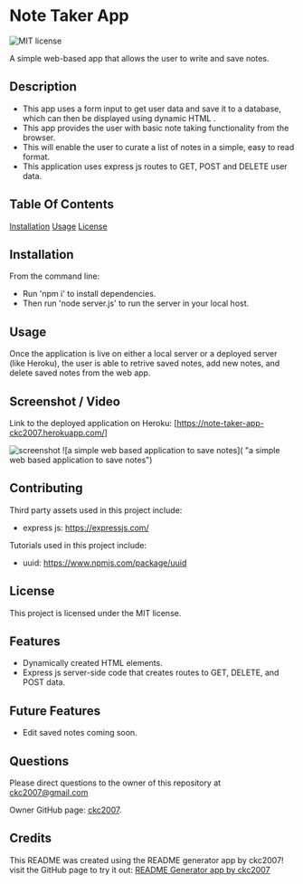 # Note Taker App

![MIT license](https://img.shields.io/badge/license-MIT-blue.svg)

A simple web-based app that allows the user to write and save notes.

## Description

- This app uses a form input to get user data and save it to a database, which can then be displayed using dynamic HTML .
- This app provides the user with basic note taking functionality from the browser.
- This will enable the user to curate a list of notes in a simple, easy to read format.
- This application uses express js routes to GET, POST and DELETE user data.

## Table Of Contents

[Installation](#installation)
[Usage](#usage)
[License](#license)

## Installation

From the command line:

- Run 'npm i' to install dependencies.
- Then run 'node server.js' to run the server in your local host.

## Usage

Once the application is live on either a local server or a deployed server (like Heroku), the user is able to retrive saved notes, add new notes, and delete saved notes from the web app.

## Screenshot / Video

Link to the deployed application on Heroku: [https://note-taker-app-ckc2007.herokuapp.com/]

![screenshot](./assets/images/screenshot.png)
![a simple web based application to save notes]( "a simple web based application to save notes")

## Contributing

Third party assets used in this project include:

- express js: https://expressjs.com/

Tutorials used in this project include:

- uuid: https://www.npmjs.com/package/uuid

## License

This project is licensed under the MIT license.

## Features

- Dynamically created HTML elements.
- Express js server-side code that creates routes to GET, DELETE, and POST data.

## Future Features

- Edit saved notes coming soon.

## Questions

Please direct questions to the owner of this repository at ckc2007@gmail.com

Owner GitHub page:
[ckc2007](https://github.com/ckc2007).

## Credits

This README was created using the README generator app by ckc2007!
visit the GitHub page to try it out:
[README Generator app by ckc2007](https://github.com/ckc2007/README-Generator)
